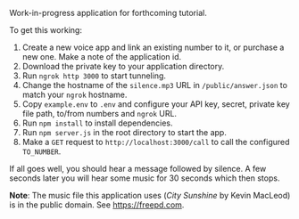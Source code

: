 Work-in-progress application for forthcoming tutorial.

To get this working:
1. Create a new voice app and link an existing number to it, or purchase a new one. Make a note of the application id.
2. Download the private key to your application directory.
3. Run `ngrok http 3000` to start tunneling.
4. Change the hostname of the `silence.mp3` URL in `/public/answer.json` to match your `ngrok` hostname.
5. Copy `example.env` to `.env` and configure your API key, secret, private key file path, to/from numbers and `ngrok` URL.
6. Run `npm install` to install dependencies.
7. Run `npm server.js` in the root directory to start the app.
8. Make a `GET` request to `http://localhost:3000/call` to call the configured `TO_NUMBER`.

If all goes well, you should hear a message followed by silence. A few seconds later you will hear some music for 30 seconds which then stops.

**Note**: The music file this application uses (*City Sunshine* by Kevin MacLeod) is in the public domain. See https://freepd.com.
